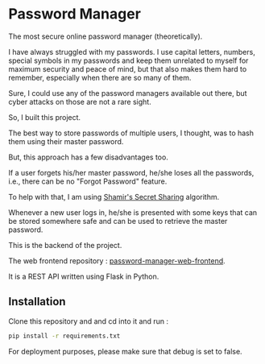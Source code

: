# Password Manager


The most secure online password manager (theoretically).

I have always struggled with my passwords. I use capital letters, numbers, special symbols in my passwords and keep them unrelated to myself for maximum security and peace of mind, but that also makes them hard to remember, especially when there are so many of them.

Sure, I could use any of the password managers available out there, but cyber attacks on those are not a rare sight.

So, I built this project.

The best way to store passwords of multiple users, I thought, was to hash them using their master password.

But, this approach has a few disadvantages too.

If a user forgets his/her master password, he/she loses all the passwords, i.e., there can be no "Forgot Password" feature.

To help with that, I am using [Shamir's Secret Sharing](https://en.wikipedia.org/wiki/Secret_sharing#Shamir's_scheme) algorithm.

Whenever a new user logs in, he/she is presented with some keys that can be stored somewhere safe and can be used to retrieve the master password.


This is the backend of the project.

The web frontend repository : [password-manager-web-frontend](github.com/AyushRawal/password-manager-web-frontend).


It is a REST API written using Flask in Python.


## Installation

Clone this repository and and cd into it and run :

```bash
pip install -r requirements.txt
```

For deployment purposes, please make sure that debug is set to false.
